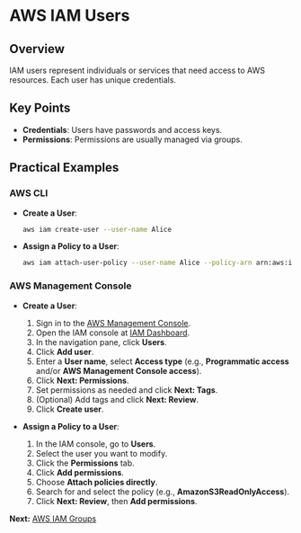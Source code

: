 # AWS IAM Users

## Overview
IAM users represent individuals or services that need access to AWS resources. Each user has unique credentials.

## Key Points
- **Credentials**: Users have passwords and access keys.
- **Permissions**: Permissions are usually managed via groups.

## Practical Examples

### AWS CLI

- **Create a User**:
    ```bash
    aws iam create-user --user-name Alice
    ```

- **Assign a Policy to a User**:
    ```bash
    aws iam attach-user-policy --user-name Alice --policy-arn arn:aws:iam::aws:policy/AmazonS3ReadOnlyAccess
    ```

### AWS Management Console

- **Create a User**:
    1. Sign in to the [AWS Management Console](https://aws.amazon.com/console/).
    2. Open the IAM console at [IAM Dashboard](https://console.aws.amazon.com/iam/home).
    3. In the navigation pane, click **Users**.
    4. Click **Add user**.
    5. Enter a **User name**, select **Access type** (e.g., **Programmatic access** and/or **AWS Management Console access**).
    6. Click **Next: Permissions**.
    7. Set permissions as needed and click **Next: Tags**.
    8. (Optional) Add tags and click **Next: Review**.
    9. Click **Create user**.

- **Assign a Policy to a User**:
    1. In the IAM console, go to **Users**.
    2. Select the user you want to modify.
    3. Click the **Permissions** tab.
    4. Click **Add permissions**.
    5. Choose **Attach policies directly**.
    6. Search for and select the policy (e.g., **AmazonS3ReadOnlyAccess**).
    7. Click **Next: Review**, then **Add permissions**.

**Next:** [AWS IAM Groups](03-groups.md)
